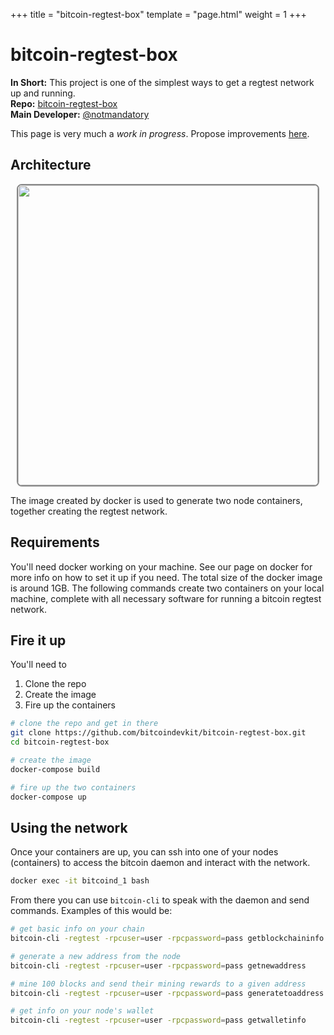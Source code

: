 +++
title = "bitcoin-regtest-box"
template = "page.html"
weight = 1
+++

# bitcoin-regtest-box

**In Short:** This project is one of the simplest ways to get a regtest network up and running.  
**Repo:** [bitcoin-regtest-box](https://github.com/bitcoindevkit/bitcoin-regtest-box)  
**Main Developer:** [@notmandatory](https://twitter.com/notmandatory)

This page is very much a _work in progress_. Propose improvements [here](https://github.com/thunderbiscuit/learn-bitcoin-testnet).

## Architecture

<center>
  <img src="/learn-bitcoin-testnet/images/regtest/bitcoin-regtest-box.png" style="width: 50vw; border: 2px solid #888888; border-radius: 8px;"/>
</center>

The image created by docker is used to generate two node containers, together creating the regtest network.

## Requirements

You'll need docker working on your machine. See our page on docker for more info on how to set it up if you need. The total size of the docker image is around 1GB. The following commands create two containers on your local machine, complete with all necessary software for running a bitcoin regtest network.

## Fire it up

You'll need to 

1. Clone the repo
2. Create the image
3. Fire up the containers

```sh
# clone the repo and get in there
git clone https://github.com/bitcoindevkit/bitcoin-regtest-box.git
cd bitcoin-regtest-box

# create the image
docker-compose build

# fire up the two containers
docker-compose up
```

## Using the network

Once your containers are up, you can ssh into one of your nodes (containers) to access the bitcoin daemon and interact with the network.

```sh
docker exec -it bitcoind_1 bash
```

From there you can use `bitcoin-cli` to speak with the daemon and send commands. Examples of this would be:

```sh
# get basic info on your chain
bitcoin-cli -regtest -rpcuser=user -rpcpassword=pass getblockchaininfo

# generate a new address from the node
bitcoin-cli -regtest -rpcuser=user -rpcpassword=pass getnewaddress

# mine 100 blocks and send their mining rewards to a given address
bitcoin-cli -regtest -rpcuser=user -rpcpassword=pass generatetoaddress 100 <newaddress>

# get info on your node's wallet
bitcoin-cli -regtest -rpcuser=user -rpcpassword=pass getwalletinfo
```
